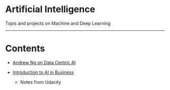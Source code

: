 # Artificial Intelligence

Topis and projects on Machine and Deep Learning

----

Contents
=======================

* [Andrew Ng on Data Centric AI](https://github.com/dimi-fn/Various-Data-Science-Scripts/tree/main/AI/Andrew%20Ng%20on%20Data%20Centric%20AI)

* [Introduction to AI in Business]()
    * Notes from Udacity